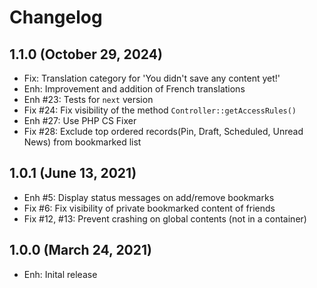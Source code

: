 Changelog
=========

1.1.0 (October 29, 2024)
------------------------
- Fix: Translation category for 'You didn\'t save any content yet!'
- Enh: Improvement and addition of French translations
- Enh #23: Tests for `next` version
- Fix #24: Fix visibility of the method `Controller::getAccessRules()`
- Enh #27: Use PHP CS Fixer
- Fix #28: Exclude top ordered records(Pin, Draft, Scheduled, Unread News) from bookmarked list

1.0.1 (June 13, 2021)
---------------------
- Enh #5: Display status messages on add/remove bookmarks
- Fix #6: Fix visibility of private bookmarked content of friends
- Fix #12, #13: Prevent crashing on global contents (not in a container)

1.0.0 (March 24, 2021)
----------------------
- Enh: Inital release
